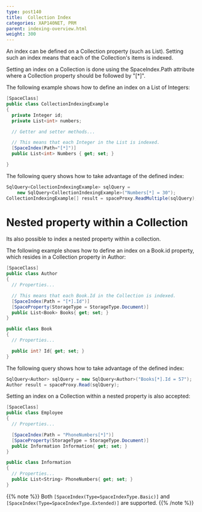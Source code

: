 ```yaml
---
type: post140
title:  Collection Index
categories: XAP140NET, PRM
parent: indexing-overview.html
weight: 300
---
```


An index can be defined on a Collection property (such as List). Setting such an index means that each of the Collection's items is indexed.

Setting an index on a Collection is done using the SpaceIndex.Path attribute where a Collection property should be followed by "[*]".

The following example shows how to define an index on a List of Integers:


```csharp
[SpaceClass]
public class CollectionIndexingExample
{
  private Integer id;
  private List<int> numbers;

  // Getter and setter methods...

  // This means that each Integer in the List is indexed.
  [SpaceIndex(Path="[*]")]
  public List<int> Numbers { get; set; }

}
```

The following query shows how to take advantage of the defined index:


```csharp
SqlQuery<CollectionIndexingExample> sqlQuery =
    new SqlQuery<CollectionIndexingExample>("Numbers[*] = 30");
CollectionIndexingExample[] result = spaceProxy.ReadMultiple(sqlQuery);
```

# Nested property within a Collection

Its also possible to index a nested property within a collection.

The following example shows how to define an index on a Book.id property, which resides in a Collection property in Author:


```csharp
[SpaceClass]
public class Author
{
  // Properties...

  // This means that each Book.Id in the Collection is indexed.
  [SpaceIndex(Path = "[*].Id")]
  [SpaceProperty(StorageType = StorageType.Document)]
  public List<Book> Books{ get; set; }
}

public class Book
{
  // Properties...

  public int? Id{ get; set; }
}
```

The following query shows how to take advantage of the defined index:


```csharp
SqlQuery<Author> sqlQuery = new SqlQuery<Author>("Books[*].Id = 57");
Author result = spaceProxy.Read(sqlQuery);
```

Setting an index on a Collection within a nested property is also accepted:


```csharp
[SpaceClass]
public class Employee
{
  // Properties...

  [SpaceIndex(Path = "PhoneNumbers[*]")]
  [SpaceProperty(StorageType = StorageType.Document)]
  public Information Information{ get; set; }
}

public class Information
{
  // Properties...
  public List<String> PhoneNumbers{ get; set; }
}
```

{{% note %}}
Both `[SpaceIndex(Type=SpaceIndexType.Basic)]` and `[SpaceIndex(Type=SpaceIndexType.Extended)]` are supported.
{{% /note %}}

